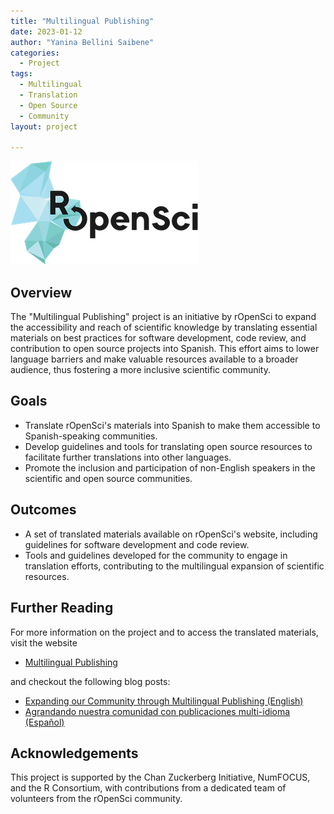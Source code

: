 ```yaml
---
title: "Multilingual Publishing"
date: 2023-01-12
author: "Yanina Bellini Saibene"
categories:
  - Project
tags:
  - Multilingual
  - Translation
  - Open Source
  - Community
layout: project

---
```


![rOpenSci Logo](featured.png)

## Overview

The "Multilingual Publishing" project is an initiative by rOpenSci to expand the accessibility and reach of scientific knowledge by translating essential materials on best practices for software development, code review, and contribution to open source projects into Spanish. This effort aims to lower language barriers and make valuable resources available to a broader audience, thus fostering a more inclusive scientific community.

## Goals

- Translate rOpenSci's materials into Spanish to make them accessible to Spanish-speaking communities.
- Develop guidelines and tools for translating open source resources to facilitate further translations into other languages.
- Promote the inclusion and participation of non-English speakers in the scientific and open source communities.

## Outcomes

- A set of translated materials available on rOpenSci's website, including guidelines for software development and code review.
- Tools and guidelines developed for the community to engage in translation efforts, contributing to the multilingual expansion of scientific resources.

## Further Reading

For more information on the project and to access the translated materials, visit the website
- [Multilingual Publishing](https://ropensci.org/multilingual-publishing/)

and checkout the following blog posts:
- [Expanding our Community through Multilingual Publishing (English)](/blog/multilingual-publishing-en/)
- [Agrandando nuestra comunidad con publicaciones multi-idioma (Español)](/blog/multilingual-publishing-es/)

## Acknowledgements

This project is supported by the Chan Zuckerberg Initiative, NumFOCUS, and the R Consortium, with contributions from a dedicated team of volunteers from the rOpenSci community.
